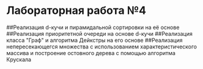 # Лабораторная работа №4

##Реализация d-кучи и пирамидальной сортировки на её основе
##Реализация приоритетной очереди на основе d-кучи
##Реализация класса "Граф" и алгоритма Дейкстры на его основе
##Реализация непересекающегся множества с использованием характеристического массива и построение остовного дерева с помощью алгоритма Крускала
